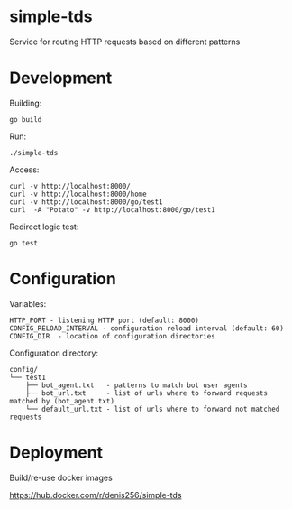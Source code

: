 # simple-tds

Service for routing HTTP requests based on different patterns


# Development

Building:
```
go build
```

Run:
```
./simple-tds
```

Access:
```
curl -v http://localhost:8000/
curl -v http://localhost:8000/home
curl -v http://localhost:8000/go/test1
curl  -A "Potato" -v http://localhost:8000/go/test1
```

Redirect logic test:
```
go test
```

# Configuration

Variables:
```
HTTP_PORT - listening HTTP port (default: 8000)
CONFIG_RELOAD_INTERVAL - configuration reload interval (default: 60)
CONFIG_DIR  - location of configuration directories
```

Configuration directory:
```
config/
└── test1
    ├── bot_agent.txt   - patterns to match bot user agents
    ├── bot_url.txt     - list of urls where to forward requests matched by (bot_agent.txt)
    └── default_url.txt - list of urls where to forward not matched requests

```

# Deployment

Build/re-use docker images

https://hub.docker.com/r/denis256/simple-tds
